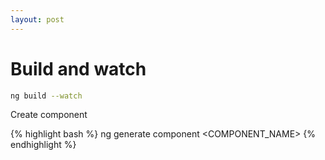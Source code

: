 ```yaml
---
layout: post
---
```


# Build and watch

```bash
ng build --watch
```

Create component

{% highlight bash %}
ng generate component <COMPONENT_NAME>
{% endhighlight %}
